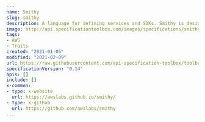 ```yaml
---
name: Smithy
slug: smithy
description: A language for defining services and SDKs. Smithy is designed to work with any programming language, describe services running in any environment, and work with any kind of transport or serialization format. Smithy is extended through traits. Smithy's extensible meta-model can evolve and capture more information about services without breaking changes. Customizable API standards help to automatically ensure that APIs meet customer expectations. Validation rules can be shared and applied to all APIs in an organization.
image: http://api.specificationtoolbox.com/images/specifications/smithy.png
tags:
- AWS
- Traits
created: "2021-01-05"
modified: "2021-02-09"
url: https://raw.githubusercontent.com/api-specification-toolbox/toolbox/main/_specifications/smithy.md
specificationVersion: "0.14"
apis: []
include: []
x-common:
- type: x-website
  url: https://awslabs.github.io/smithy/
- type: x-github
  url: https://github.com/awslabs/smithy
...
```

